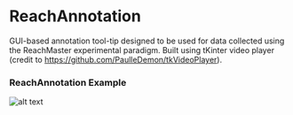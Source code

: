 # ReachAnnotation
GUI-based annotation tool-tip designed to be used for data collected using the ReachMaster experimental paradigm. Built 
using tKinter video player (credit to https://github.com/PaulleDemon/tkVideoPlayer).
### ReachAnnotation Example
![alt text](https://github.com/throneofshadow/ReachAnnotation/blob/main/reachannotate_example.png?raw=True)



